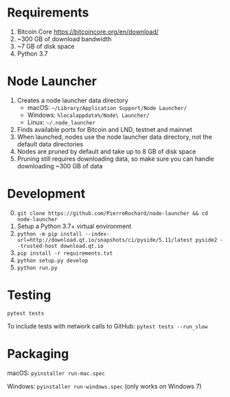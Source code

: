 # Requirements
1. Bitcoin Core https://bitcoincore.org/en/download/
2. ~300 GB of download bandwidth
3. ~7 GB of disk space
4. Python 3.7

# Node Launcher

1. Creates a node launcher data directory 
    * macOS: `~/Library/Application Support/Node Launcher/`
    * Windows: `%localappdata%/Node\ Launcher/`
    * Linux: `~/.node_launcher`
2. Finds available ports for Bitcoin and LND, testnet and mainnet
3. When launched, nodes use the node launcher data directory, not the default data directories
4. Nodes are pruned by default and take up to 8 GB of disk space
5. Pruning still requires downloading data, so make sure you can handle downloading ~300 GB of data


# Development

0. `git clone https://github.com/PierreRochard/node-launcher && cd node-launcher`
1. Setup a Python 3.7+ virtual environment
2. `python -m pip install --index-url=http://download.qt.io/snapshots/ci/pyside/5.11/latest pyside2 --trusted-host download.qt.io`
3. `pip install -r requirements.txt`
4. `python setup.py develop`
5. `python run.py`

# Testing

`pytest tests`

To include tests with network calls to GitHub:
`pytest tests --run_slow`


# Packaging

macOS: `pyinstaller run-mac.spec`

Windows: `pyinstaller run-windows.spec` (only works on Windows 7)